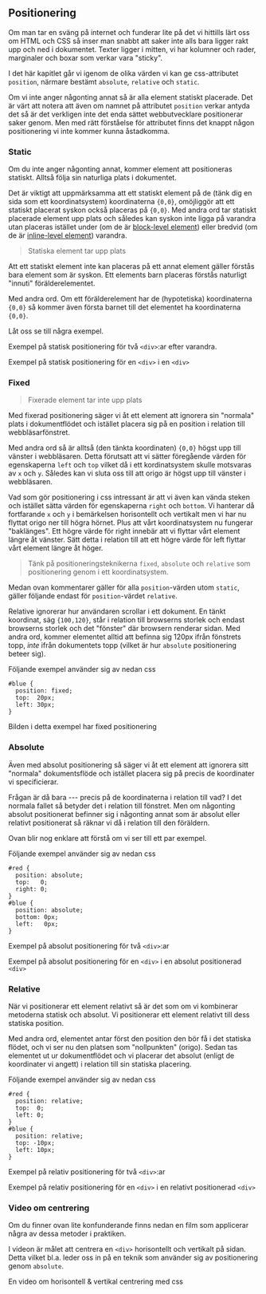 ## Positionering

Om man tar en sväng på internet och funderar lite på det vi hittills lärt oss om HTML och CSS så inser man snabbt att saker inte alls bara ligger rakt upp och ned i dokumentet. Texter ligger i mitten, vi har kolumner och rader, marginaler och boxar som verkar vara "sticky".

I det här kapitlet går vi igenom de olika värden vi kan ge css-attributet `position`, närmare bestämt `absolute`, `relative` och `static`.

Om vi inte anger någonting annat så är alla element statiskt placerade. Det är värt att notera att även om namnet på attributet `position` verkar antyda det så är det verkligen inte det enda sättet webbutvecklare positionerar saker genom. Men med rätt förståelse för attributet finns det knappt någon positionering vi inte kommer kunna åstadkomma.

### Static

Om du inte anger någonting annat, kommer element att positioneras statiskt. Alltså följa sin naturliga plats i dokumentet.

Det är viktigt att uppmärksamma att ett statiskt element på de (tänk dig en sida som ett koordinatsystem) koordinaterna `{0,0}`, omöjliggör att ett statiskt placerat syskon också placeras på `{0,0}`. Med andra ord tar statiskt placerade element upp plats och således kan syskon inte ligga på varandra utan placeras istället under (om de är [block-level element][0]) eller bredvid (om de är [inline-level element][1]) varandra.
> 
> Statiska element tar upp plats

Att ett statiskt element inte kan placeras på ett annat element gäller förstås bara element som är syskon. Ett elements barn placeras förstås naturligt "innuti" förälderelementet.

Med andra ord. Om ett förälderelement har de (hypotetiska) koordinaterna `{0,0}` så kommer även första barnet till det elementet ha koordinaterna `{0,0}`.

Låt oss se till några exempel.

Exempel på statisk positionering för två `<div>`:ar efter varandra.

Exempel på statisk positionering för en `<div>` i en `<div>`

### Fixed
> 
> Fixerade element tar inte upp plats

Med fixerad positionering säger vi åt ett element att ignorera sin "normala" plats i dokumentflödet och istället placera sig på en position i relation till webbläsarfönstret.

Med andra ord så är alltså (den tänkta koordinaten) `{0,0}` högst upp till vänster i webbläsaren. Detta förutsatt att vi sätter föregående värden för egenskaperna `left` och `top` vilket då i ett kordinatsystem skulle motsvaras av `x` och `y`. Således kan vi sluta oss till att origo är högst upp till vänster i webbläsaren.

Vad som gör positionering i css intressant är att vi även kan vända steken och istället sätta värden för egenskaperna `right` och `bottom`. Vi hanterar då fortfarande `x` och `y` i bemärkelsen horisontellt och vertikalt men vi har nu flyttat origo ner till högra hörnet. Plus att vårt koordinatsystem nu fungerar "baklänges". Ett högre värde för right innebär att vi flyttar vårt element längre åt vänster. Sätt detta i relation till att ett högre värde för left flyttar vårt element längre åt höger.
> 
> Tänk på positioneringsteknikerna `fixed`, `absolute` och `relative` som positionering genom i ett koordinatsystem.

Medan ovan kommentarer gäller för alla `position`-värden utom `static`, gäller följande endast för `position`-värdet `relative`.

Relative ignorerar hur användaren scrollar i ett dokument. En tänkt koordinat, säg `{100,120}`, står i relation till browserns storlek och endast browserns storlek och det "fönster" där browsern renderar sidan. Med andra ord, kommer elementet alltid att befinna sig 120px ifrån fönstrets topp, _inte_ ifrån dokumentets topp (vilket är hur `absolute` positionering beteer sig).

Följande exempel använder sig av nedan css

    #blue {
      position: fixed;
      top:  20px;
      left: 30px;
    }

Bilden i detta exempel har fixed positionering

### Absolute

Även med absolut positionering så säger vi åt ett element att ignorera sitt "normala" dokumentsflöde och istället placera sig på precis de koordinater vi specificierar.

Frågan är då bara --- precis på de koordinaterna i relation till vad? I det normala fallet så betyder det i relation till fönstret. Men om någonting absolut positionerat befinner sig i någonting annat som är absolut eller relativt positionerat så räknar vi då i relation till den föräldern.

Ovan blir nog enklare att förstå om vi ser till ett par exempel.

Följande exempel använder sig av nedan css

    #red {
      position: absolute;
      top:   0;
      right: 0;
    }
    #blue {
      position: absolute;
      bottom: 0px;
      left:   0px;
    }

Exempel på absolut positionering för två `<div>`:ar

Exempel på absolut positionering för en `<div>` i en absolut positionerad `<div>`

### Relative

När vi positionerar ett element relativt så är det som om vi kombinerar metoderna statisk och absolut. Vi positionerar ett element relativt till dess statiska position.

Med andra ord, elementet antar först den position den bör få i det statiska flödet, och vi ser nu den platsen som "nollpunkten" (origo). Sedan tas elementet ut ur dokumentflödet och vi placerar det absolut (enligt de koordinater vi angett) i relation till sin statiska placering. 

Följande exempel använder sig av nedan css

    #red {
      position: relative;
      top:  0;
      left: 0;
    }
    #blue {
      position: relative;
      top: -10px;
      left: 10px;
    }

Exempel på relativ positionering för två `<div>`:ar

Exempel på relativ positionering för en `<div>` i en relativt positionerad `<div>`

### Video om centrering

Om du finner ovan lite konfunderande finns nedan en film som applicerar några av dessa metoder i praktiken.

I videon är målet att centrera en `<div>` horisontellt och vertikalt på sidan. Detta vilket bl.a. leder oss in på en teknik som använder sig av positionering genom `absolute`.

En video om horisontell & vertikal centrering med css



[0]: http://en.wikipedia.org/wiki/HTML_element#Block_elements
[1]: http://en.wikipedia.org/wiki/HTML_element#Inline_elements